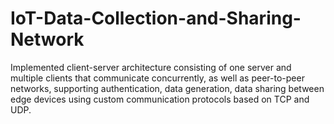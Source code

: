 # IoT-Data-Collection-and-Sharing-Network
Implemented client-server architecture consisting of one server and multiple clients that communicate concurrently, as well as peer-to-peer networks, supporting authentication, data generation, data sharing between edge devices using custom communication protocols based on TCP and UDP.
